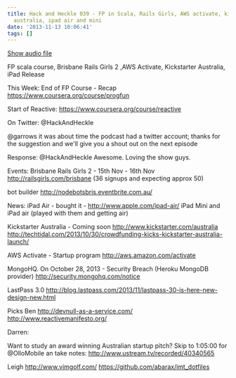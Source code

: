```yaml
---
title: Hack and Heckle 039 - FP in Scala, Rails Girls, AWS activate, kickstarter in
  australia, ipad air and mini
date: '2013-11-13 10:06:41'
tags: []
---
```


<a href="https://drive.google.com/open?id=0B3KFoVQ01nUJd3hGSTNLNXBHU00">Show audio file</a>

<!--more-->
FP scala course, Brisbane Rails Girls 2 ,AWS Activate, Kickstarter Australia, iPad Release

This Week:
End of FP Course - Recap https://www.coursera.org/course/progfun

Start of Reactive: https://www.coursera.org/course/reactive

On Twitter: @HackAndHeckle

@garrows it was about time the podcast had a twitter account; thanks for the suggestion and we'll give you a shout out on the next episode

Response: @HackAndHeckle Awesome. Loving the show guys.

Events:
Brisbane Rails Girls 2 - 15th Nov - 16th Nov
http://railsgirls.com/brisbane (36 signups and expecting approx 50)

bot builder
http://nodebotsbris.eventbrite.com.au/

News:
iPad Air - bought it - http://www.apple.com/ipad-air/
iPad Mini and iPad air (played with them and getting air)

Kickstarter Australia - Coming soon
http://www.kickstarter.com/australia
http://techtidal.com/2013/10/30/crowdfunding-kicks-kickstarter-australia-launch/

AWS Activate - Startup program
http://aws.amazon.com/activate

MongoHQ. On October 28, 2013 - Security Breach (Heroku MongoDB provider)
http://security.mongohq.com/notice

LastPass 3.0
http://blog.lastpass.com/2013/11/lastpass-30-is-here-new-design-new.html

Picks
Ben
http://devnull-as-a-service.com/
http://www.reactivemanifesto.org/

Darren:

Want to study an award winning Australian startup pitch? Skip to 1:05:00 for @OlloMobile an take notes: http://www.ustream.tv/recorded/40340565

Leigh
http://www.vimgolf.com/
https://github.com/abarax/imt_dotfiles
